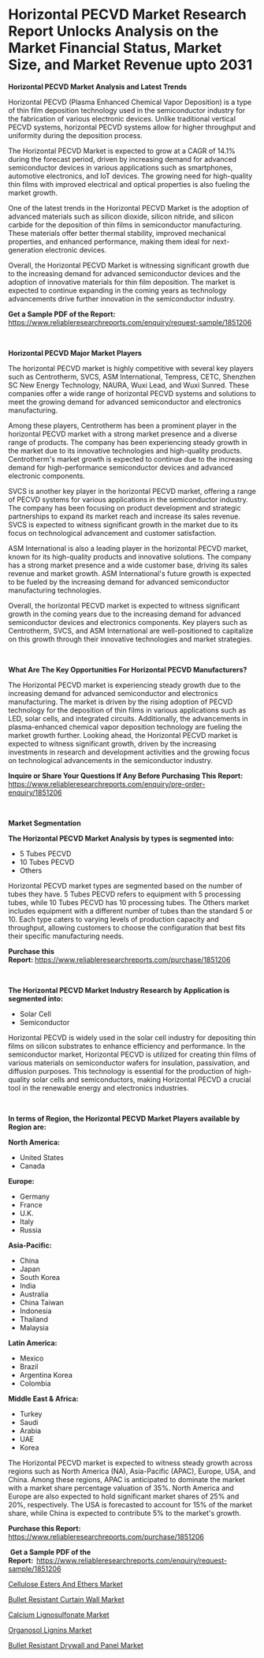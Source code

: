 <p><h1>Horizontal PECVD Market Research Report Unlocks Analysis on the Market Financial Status, Market Size, and Market Revenue upto 2031</h1></p><p><strong>Horizontal PECVD Market Analysis and Latest Trends</strong></p>
<p><p>Horizontal PECVD (Plasma Enhanced Chemical Vapor Deposition) is a type of thin film deposition technology used in the semiconductor industry for the fabrication of various electronic devices. Unlike traditional vertical PECVD systems, horizontal PECVD systems allow for higher throughput and uniformity during the deposition process.</p><p>The Horizontal PECVD Market is expected to grow at a CAGR of 14.1% during the forecast period, driven by increasing demand for advanced semiconductor devices in various applications such as smartphones, automotive electronics, and IoT devices. The growing need for high-quality thin films with improved electrical and optical properties is also fueling the market growth.</p><p>One of the latest trends in the Horizontal PECVD Market is the adoption of advanced materials such as silicon dioxide, silicon nitride, and silicon carbide for the deposition of thin films in semiconductor manufacturing. These materials offer better thermal stability, improved mechanical properties, and enhanced performance, making them ideal for next-generation electronic devices.</p><p>Overall, the Horizontal PECVD Market is witnessing significant growth due to the increasing demand for advanced semiconductor devices and the adoption of innovative materials for thin film deposition. The market is expected to continue expanding in the coming years as technology advancements drive further innovation in the semiconductor industry.</p></p>
<p><strong>Get a Sample PDF of the Report:&nbsp;</strong> <a href="https://www.reliableresearchreports.com/enquiry/request-sample/1851206">https://www.reliableresearchreports.com/enquiry/request-sample/1851206</a></p>
<p>&nbsp;</p>
<p><strong>Horizontal PECVD Major Market Players</strong></p>
<p><p>The horizontal PECVD market is highly competitive with several key players such as Centrotherm, SVCS, ASM International, Tempress, CETC, Shenzhen SC New Energy Technology, NAURA, Wuxi Lead, and Wuxi Sunred. These companies offer a wide range of horizontal PECVD systems and solutions to meet the growing demand for advanced semiconductor and electronics manufacturing.</p><p>Among these players, Centrotherm has been a prominent player in the horizontal PECVD market with a strong market presence and a diverse range of products. The company has been experiencing steady growth in the market due to its innovative technologies and high-quality products. Centrotherm's market growth is expected to continue due to the increasing demand for high-performance semiconductor devices and advanced electronic components.</p><p>SVCS is another key player in the horizontal PECVD market, offering a range of PECVD systems for various applications in the semiconductor industry. The company has been focusing on product development and strategic partnerships to expand its market reach and increase its sales revenue. SVCS is expected to witness significant growth in the market due to its focus on technological advancement and customer satisfaction.</p><p>ASM International is also a leading player in the horizontal PECVD market, known for its high-quality products and innovative solutions. The company has a strong market presence and a wide customer base, driving its sales revenue and market growth. ASM International's future growth is expected to be fueled by the increasing demand for advanced semiconductor manufacturing technologies.</p><p>Overall, the horizontal PECVD market is expected to witness significant growth in the coming years due to the increasing demand for advanced semiconductor devices and electronics components. Key players such as Centrotherm, SVCS, and ASM International are well-positioned to capitalize on this growth through their innovative technologies and market strategies.</p></p>
<p>&nbsp;</p>
<p><strong>What Are The Key Opportunities For Horizontal PECVD Manufacturers?</strong></p>
<p><p>The Horizontal PECVD market is experiencing steady growth due to the increasing demand for advanced semiconductor and electronics manufacturing. The market is driven by the rising adoption of PECVD technology for the deposition of thin films in various applications such as LED, solar cells, and integrated circuits. Additionally, the advancements in plasma-enhanced chemical vapor deposition technology are fueling the market growth further. Looking ahead, the Horizontal PECVD market is expected to witness significant growth, driven by the increasing investments in research and development activities and the growing focus on technological advancements in the semiconductor industry.</p></p>
<p><strong>Inquire or Share Your Questions If Any Before Purchasing This Report:</strong> <a href="https://www.reliableresearchreports.com/enquiry/pre-order-enquiry/1851206">https://www.reliableresearchreports.com/enquiry/pre-order-enquiry/1851206</a></p>
<p>&nbsp;</p>
<p><strong>Market Segmentation</strong></p>
<p><strong>The Horizontal PECVD Market Analysis by types is segmented into:</strong></p>
<p><ul><li>5 Tubes PECVD</li><li>10 Tubes PECVD</li><li>Others</li></ul></p>
<p><p>Horizontal PECVD market types are segmented based on the number of tubes they have. 5 Tubes PECVD refers to equipment with 5 processing tubes, while 10 Tubes PECVD has 10 processing tubes. The Others market includes equipment with a different number of tubes than the standard 5 or 10. Each type caters to varying levels of production capacity and throughput, allowing customers to choose the configuration that best fits their specific manufacturing needs.</p></p>
<p><strong>Purchase this Report:&nbsp;</strong><a href="https://www.reliableresearchreports.com/purchase/1851206">https://www.reliableresearchreports.com/purchase/1851206</a></p>
<p>&nbsp;</p>
<p><strong>The Horizontal PECVD Market Industry Research by Application is segmented into:</strong></p>
<p><ul><li>Solar Cell</li><li>Semiconductor</li></ul></p>
<p><p>Horizontal PECVD is widely used in the solar cell industry for depositing thin films on silicon substrates to enhance efficiency and performance. In the semiconductor market, Horizontal PECVD is utilized for creating thin films of various materials on semiconductor wafers for insulation, passivation, and diffusion purposes. This technology is essential for the production of high-quality solar cells and semiconductors, making Horizontal PECVD a crucial tool in the renewable energy and electronics industries.</p></p>
<p>&nbsp;</p>
<p><strong>In terms of Region, the Horizontal PECVD Market Players available by Region are:</strong></p>
<p>
    <p> <strong> North America: </strong>
        <ul>
            <li>United States</li>
            <li>Canada</li>
        </ul>
        </p> 
    <p> <strong> Europe: </strong>
        <ul>
            <li>Germany</li>
            <li>France</li>
            <li>U.K.</li>
            <li>Italy</li>
            <li>Russia</li>
        </ul>
        </p> 
    <p> <strong> Asia-Pacific: </strong>
        <ul>
            <li>China</li>
            <li>Japan</li>
            <li>South Korea</li>
            <li>India</li>
            <li>Australia</li>
            <li>China Taiwan</li>
            <li>Indonesia</li>
            <li>Thailand</li>
            <li>Malaysia</li>
        </ul>
        </p> 
    <p> <strong> Latin America: </strong>
        <ul>
            <li>Mexico</li>
            <li>Brazil</li>
            <li>Argentina Korea</li>
            <li>Colombia</li>
        </ul>
        </p> 
    <p> <strong> Middle East & Africa: </strong>
        <ul>
            <li>Turkey</li>
            <li>Saudi</li>
            <li>Arabia</li>
            <li>UAE</li>
            <li>Korea</li>
        </ul>
    </p>
    </p>
<p><p>The Horizontal PECVD market is expected to witness steady growth across regions such as North America (NA), Asia-Pacific (APAC), Europe, USA, and China. Among these regions, APAC is anticipated to dominate the market with a market share percentage valuation of 35%. North America and Europe are also expected to hold significant market shares of 25% and 20%, respectively. The USA is forecasted to account for 15% of the market share, while China is expected to contribute 5% to the market's growth.</p></p>
<p><strong>Purchase this Report: </strong><a href="https://www.reliableresearchreports.com/purchase/1851206">https://www.reliableresearchreports.com/purchase/1851206</a></p>
<p>&nbsp;<strong>Get a Sample PDF of the Report:&nbsp;&nbsp;</strong><a href="https://www.reliableresearchreports.com/enquiry/request-sample/1851206">https://www.reliableresearchreports.com/enquiry/request-sample/1851206</a></p>
<p><strong></strong></p>
<p><p><a href="https://github.com/angelajermaine/Market-Research-Report-List-2/blob/main/cellulose-esters-and-ethers-market.md">Cellulose Esters And Ethers Market</a></p><p><a href="https://issuu.com/reportprime-2/docs/bullet-resistant-curtain-wall-market-size-2030.ppt">Bullet Resistant Curtain Wall Market</a></p><p><a href="https://github.com/beatblasta/Market-Research-Report-List-2/blob/main/calcium-lignosulfonate-market.md">Calcium Lignosulfonate Market</a></p><p><a href="https://github.com/provorikovar/Market-Research-Report-List-3/blob/main/organosol-lignins-market.md">Organosol Lignins Market</a></p><p><a href="https://issuu.com/reportprime-2/docs/bullet-resistant-drywall-and-panel-market-size-203">Bullet Resistant Drywall and Panel Market</a></p></p>